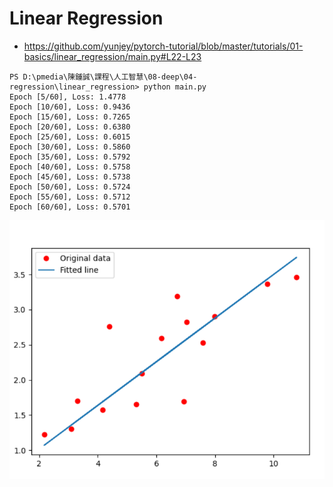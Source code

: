 # Linear Regression

* https://github.com/yunjey/pytorch-tutorial/blob/master/tutorials/01-basics/linear_regression/main.py#L22-L23


```
PS D:\pmedia\陳鍾誠\課程\人工智慧\08-deep\04-regression\linear_regression> python main.py
Epoch [5/60], Loss: 1.4778
Epoch [10/60], Loss: 0.9436
Epoch [15/60], Loss: 0.7265
Epoch [20/60], Loss: 0.6380
Epoch [25/60], Loss: 0.6015
Epoch [30/60], Loss: 0.5860
Epoch [35/60], Loss: 0.5792
Epoch [40/60], Loss: 0.5758
Epoch [45/60], Loss: 0.5738
Epoch [50/60], Loss: 0.5724
Epoch [55/60], Loss: 0.5712
Epoch [60/60], Loss: 0.5701
```

![](img/LinearRegressionPlot.png)
